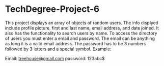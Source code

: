 # TechDegree-Project-6

This project displays an array of objects of random users. The info displyed include profile picture, 
first and last name, email address, and date joined. It also has the functionality to search users by name.
To access the directory of users you must enter a email and password. The email can be anything as long it is a valid 
email address. The password has to be 3 numbers followed by 3 letters and a special symbol. 
Example:

Email: treehouse@gmail.com
password: 123abc$
